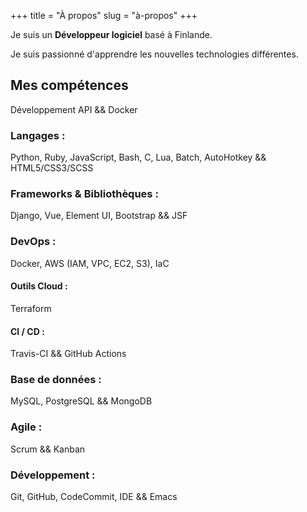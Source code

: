 +++
title = "À propos"
slug = "à-propos"
+++

Je suis un **Développeur logiciel** basé à Finlande.

Je suis passionné d'apprendre les nouvelles technologies différentes.

## Mes compétences

Développement API && Docker

### Langages :

Python, Ruby, JavaScript, Bash, C, Lua, Batch, AutoHotkey && HTML5/CSS3/SCSS

### Frameworks & Bibliothèques :

Django, Vue, Element UI, Bootstrap && JSF

### DevOps :

Docker, AWS (IAM, VPC, EC2, S3), IaC

#### Outils Cloud :

Terraform

#### CI / CD :

Travis-CI && GitHub Actions

### Base de données :

MySQL, PostgreSQL && MongoDB

### Agile :

Scrum && Kanban

### Développement :

Git, GitHub, CodeCommit, IDE && Emacs
